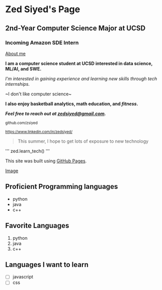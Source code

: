 # Zed Siyed's Page
## 2nd-Year Computer Science Major at UCSD
### Incoming Amazon SDE Intern
[About me](#about-me)

**I am a computer science student at UCSD interested in data science, ML/AI, and SWE.**

*I'm interested in gaining experience and learning new skills through tech internships.*

~I don't like computer science~

**I also enjoy basketball analytics, math education, and _fitness_.**

***Feel free to reach out at zedsiyed@gmail.com.***

<sub>github.com/zsiyed</sub>

<sup>https://www.linkedin.com/in/zedsiyed/</sup>

> This summer, I hope to get lots of exposure to new technology

'''
zed.learn_tech()
'''

This site was built using [GitHub Pages](https://pages.github.com/).

[Image](/zed_headshot.png)

## Proficient Programming languages
- python
- java
- c++
## Favorite Languages
1. python
2. java
3. c++
## Languages I want to learn
- [ ] javascript
- [ ] css